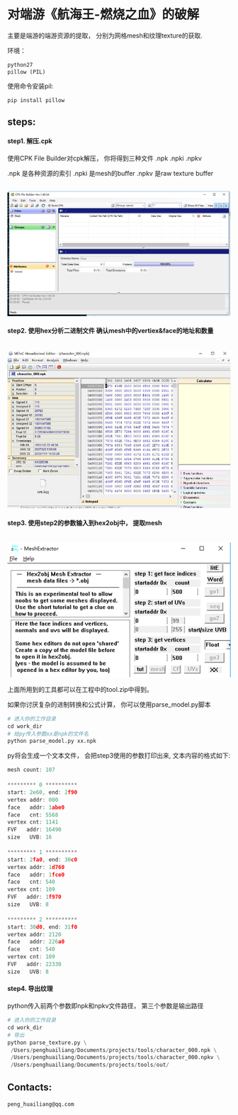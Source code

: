 # 对端游《航海王-燃烧之血》的破解

主要是端游的端游资源的提取， 分别为网格mesh和纹理texture的获取.

环境：

```
python27
pillow (PIL)
```

使用命令安装pil:
```
pip install pillow
```


## steps:

#### step1.  解压.cpk 

使用CPK File Builder对cpk解压， 你将得到三种文件 .npk .npki .npkv

.npk  是各种资源的索引
.npki 是mesh的buffer
.npkv 是raw texture buffer

<br><img src='img/CPK.png'><br>


#### step2.  使用hex分析二进制文件 确认mesh中的vertiex&face的地址和数量

<br><img src='img/hex.jpg'><br>


#### step3. 使用step2的参数输入到hex2obj中， 提取mesh

<br><img src='img/h2o.png'><br>


上面所用到的工具都可以在工程中的tool.zip中得到。 

如果你讨厌复杂的进制转换和公式计算， 你可以使用parse_model.py脚本

```py
# 进入你的工作目录
cd work_dir
# 给py传入参数xx是npk的文件名
python parse_model.py xx.npk
```

py将会生成一个文本文件， 会把step3使用的参数打印出来, 文本内容的格式如下:

``` c
mesh count: 107 

********* 0 **********
start: 2e60, end: 2f90
vertex addr: 000
face   addr: 1abe0
face   cnt: 5568
vertex cnt: 1141
FVF   addr: 16490
size   UVB: 16

********* 1 **********
start: 2fa0, end: 30c0
vertex addr: 1d760
face   addr: 1fce0
face   cnt: 540
vertex cnt: 109
FVF   addr: 1f970
size   UVB: 8

********* 2 **********
start: 30d0, end: 31f0
vertex addr: 2120
face   addr: 226a0
face   cnt: 540
vertex cnt: 109
FVF   addr: 22330
size   UVB: 8

```


#### step4. 导出纹理

python传入前两个参数即npk和npkv文件路径， 第三个参数是输出路径

``` py 
# 进入你的工作目录
cd work_dir
# 导出
python parse_texture.py \
 /Users/penghuailiang/Documents/projects/tools/character_000.npk \
 /Users/penghuailiang/Documents/projects/tools/character_000.npkv \
 /Users/penghuailiang/Documents/projects/tools/out/ 
```


## Contacts:
	peng_huailiang@qq.com
